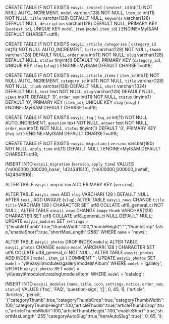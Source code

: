 CREATE TABLE IF NOT EXISTS `easyii_seotext` (
  `seotext_id` int(11) NOT NULL AUTO_INCREMENT,
  `model` varchar(128) NOT NULL,
  `item_id` int(11) NOT NULL,
  `title` varchar(128) DEFAULT NULL,
  `keywords` varchar(128) DEFAULT NULL,
  `description` varchar(128) DEFAULT NULL,
  PRIMARY KEY (`seotext_id`),
  UNIQUE KEY `model_item` (`model`,`item_id`)
) ENGINE=MyISAM DEFAULT CHARSET=utf8;

CREATE TABLE IF NOT EXISTS `easyii_article_categories` (
  `category_id` int(11) NOT NULL AUTO_INCREMENT,
  `title` varchar(128) NOT NULL,
  `thumb` varchar(128) DEFAULT NULL,
  `order_num` int(11) NOT NULL,
  `slug` varchar(128) DEFAULT NULL,
  `status` tinyint(1) DEFAULT '0',
  PRIMARY KEY (`category_id`),
  UNIQUE KEY `slug` (`slug`)
) ENGINE=MyISAM DEFAULT CHARSET=utf8;

CREATE TABLE IF NOT EXISTS `easyii_article_items` (
  `item_id` int(11) NOT NULL AUTO_INCREMENT,
  `category_id` int(11) NOT NULL,
  `title` varchar(128) NOT NULL,
  `thumb` varchar(128) DEFAULT NULL,
  `short` varchar(1024) DEFAULT NULL,
  `text` text NOT NULL,
  `slug` varchar(128) DEFAULT NULL,
  `views` int(11) DEFAULT '0',
  `order_num` int(11) NOT NULL,
  `status` tinyint(1) DEFAULT '0',
  PRIMARY KEY (`item_id`),
  UNIQUE KEY `slug` (`slug`)
) ENGINE=MyISAM DEFAULT CHARSET=utf8;

CREATE TABLE IF NOT EXISTS `easyii_faq` (
  `faq_id` int(11) NOT NULL AUTO_INCREMENT,
  `question` text NOT NULL,
  `answer` text NOT NULL,
  `order_num` int(11) NOT NULL,
  `status` tinyint(1) DEFAULT '0',
  PRIMARY KEY (`faq_id`)
) ENGINE=MyISAM DEFAULT CHARSET=utf8;

CREATE TABLE IF NOT EXISTS `easyii_migration` (
  `version` varchar(180) NOT NULL,
  `apply_time` int(11) DEFAULT NULL
) ENGINE=MyISAM DEFAULT CHARSET=utf8;

INSERT INTO `easyii_migration` (`version`, `apply_time`) VALUES
('m000000_000000_base', 1424341510),
('m000000_000000_install', 1424341510);

ALTER TABLE `easyii_migration` ADD PRIMARY KEY (`version`);


ALTER TABLE `easyii_news` ADD  `slug` VARCHAR( 128 ) DEFAULT NULL AFTER  `text` , ADD UNIQUE (`slug`);
ALTER TABLE `easyii_news` CHANGE  `title`  `title` VARCHAR( 128 ) CHARACTER SET utf8 COLLATE utf8_general_ci NOT NULL ;
ALTER TABLE `easyii_news` CHANGE `image` `thumb` VARCHAR(128) CHARACTER SET utf8 COLLATE utf8_general_ci NULL DEFAULT NULL;
UPDATE `easyii_modules` SET `settings` = '{"enableThumb":true,"thumbWidth":100,"thumbHeight":"","thumbCrop":false,"enableShort":true,"shortMaxLength":256}' WHERE `name` = 'news';

ALTER TABLE `easyii_photos` DROP INDEX `module`;
ALTER TABLE `easyii_photos` CHANGE  `module`  `model` VARCHAR( 128 ) CHARACTER SET utf8 COLLATE utf8_general_ci NOT NULL ;
ALTER TABLE `easyii_photos` ADD INDEX (  `model` ,  `item_id` ) COMMENT  '';
UPDATE `easyii_photos` SET `model` = 'yii\\easyii\\modules\\gallery\\models\\Album' WHERE `model` = 'gallery';
UPDATE `easyii_photos` SET `model` = 'yii\\easyii\\modules\\catalog\\models\\Item' WHERE `model` = 'catalog';

INSERT INTO `easyii_modules` (`name`, `title`, `icon`, `settings`, `notice`, `order_num`, `status`) VALUES
('faq', 'FAQ', 'question-sign', '[]', 0, 45, 1),
('article', 'Articles', 'pencil', '{"categoryThumb":true,"categoryThumbCrop":true,"categoryThumbWidth":100,"categoryThumbHeight":100,"articleThumb":true,"articleThumbCrop":true,"articleThumbWidth":100,"articleThumbHeight":100,"enableShort":true,"shortMaxLength":255,"categoryAutoSlug":true,"itemAutoSlug":true}', 0, 65, 1);